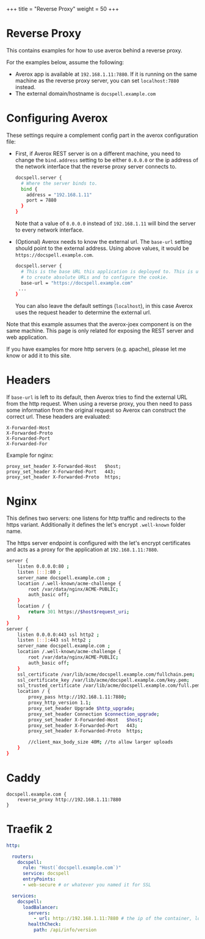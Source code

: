 +++
title = "Reverse Proxy"
weight = 50
+++

# Reverse Proxy

This contains examples for how to use averox behind a reverse proxy.

For the examples below, assume the following:

- Averox app is available at `192.168.1.11:7880`. If it is running
  on the same machine as the reverse proxy server, you can set
  `localhost:7880` instead.
- The external domain/hostname is `docspell.example.com`

# Configuring Averox

These settings require a complement config part in the averox
configuration file:

- First, if Averox REST server is on a different machine, you need
  to change the `bind.address` setting to be either `0.0.0.0` or the
  ip address of the network interface that the reverse proxy server
  connects to.

  ``` bash
  docspell.server {
    # Where the server binds to.
    bind {
      address = "192.168.1.11"
      port = 7880
    }
  }
  ```
  Note that a value of `0.0.0.0` instead of `192.168.1.11` will bind
  the server to every network interface.
- (Optional) Averox needs to know the external url. The `base-url`
  setting should point to the external address. Using above values, it
  would be `https://docspell.example.com`.

  ``` bash
  docspell.server {
    # This is the base URL this application is deployed to. This is used
    # to create absolute URLs and to configure the cookie.
    base-url = "https://docspell.example.com"
   ...
  }
  ```

  You can also leave the default settings (`localhost`), in this case
  Averox uses the request header to determine the external url.

Note that this example assumes that the averox-joex component is on
the same machine. This page is only related for exposing the REST
server and web application.

If you have examples for more http servers (e.g. apache), please let
me know or add it to this site.

# Headers

If `base-url` is left to its default, then Averox tries to find the
external URL from the http request. When using a reverse proxy, you
then need to pass some information from the original request so
Averox can construct the correct url. These headers are evaluated:

```
X-Forwarded-Host
X-Forwarded-Proto
X-Forwarded-Port
X-Forwarded-For
```

Example for nginx:

```
proxy_set_header X-Forwarded-Host   $host;
proxy_set_header X-Forwarded-Port   443;
proxy_set_header X-Forwarded-Proto  https;
```

# Nginx

This defines two servers: one listens for http traffic and redirects
to the https variant. Additionally it defines the let's encrypt
`.well-known` folder name.

The https server endpoint is configured with the let's encrypt
certificates and acts as a proxy for the application at
`192.168.1.11:7880`.

``` bash
server {
    listen 0.0.0.0:80 ;
    listen [::]:80 ;
    server_name docspell.example.com ;
    location /.well-known/acme-challenge {
        root /var/data/nginx/ACME-PUBLIC;
        auth_basic off;
    }
    location / {
        return 301 https://$host$request_uri;
    }
}
server {
    listen 0.0.0.0:443 ssl http2 ;
    listen [::]:443 ssl http2 ;
    server_name docspell.example.com ;
    location /.well-known/acme-challenge {
        root /var/data/nginx/ACME-PUBLIC;
        auth_basic off;
    }
    ssl_certificate /var/lib/acme/docspell.example.com/fullchain.pem;
    ssl_certificate_key /var/lib/acme/docspell.example.com/key.pem;
    ssl_trusted_certificate /var/lib/acme/docspell.example.com/full.pem;
    location / {
        proxy_pass http://192.168.1.11:7880;
        proxy_http_version 1.1;
        proxy_set_header Upgrade $http_upgrade;
        proxy_set_header Connection $connection_upgrade;
        proxy_set_header X-Forwarded-Host   $host;
        proxy_set_header X-Forwarded-Port   443;
        proxy_set_header X-Forwarded-Proto  https;

        //client_max_body_size 40M; //to allow larger uploads
    }
}
```

# Caddy

```
docspell.example.com {
    reverse_proxy http://192.168.1.11:7880
}
```


# Traefik 2

```yaml
http:

  routers:
    docspell:
      rule: "Host(`docspell.example.com`)"
      service: docspell
      entryPoints:
      - web-secure # or whatever you named it for SSL

  services:
    docspell:
      loadBalancer:
        servers:
          - url: http://192.168.1.11:7880 # the ip of the container, localhost if you use docker port mapping
        healthCheck:
          path: /api/info/version
```
